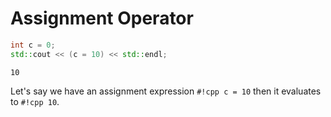 # Assignment Operator

```cpp
int c = 0;
std::cout << (c = 10) << std::endl;
```

```
10
```

Let's say we have an assignment expression `#!cpp c = 10` then it evaluates to `#!cpp 10`.